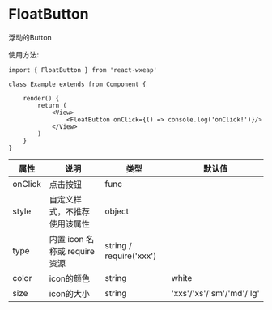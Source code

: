 # FloatButton

浮动的Button

使用方法:

```
import { FloatButton } from 'react-wxeap'

class Example extends from Component {

    render() {
        return (
            <View>
                <FloatButton onClick={() => console.log('onClick!')}/>
            </View>
        )
    }
}

```

| 属性 | 说明 | 类型 | 默认值 |
| ----|-----|------|------ |
| onClick    | 点击按钮     | func  |   |
| style    | 自定义样式，不推荐使用该属性  | object |   |
| type   | 内置 icon 名称或 require 资源 | string / require('xxx') |   |
| color | icon的颜色  | string | white  |
| size| icon的大小  | string |  'xxs'/'xs'/'sm'/'md'/'lg' |